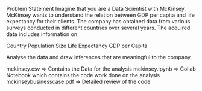 Problem Statement
Imagine that you are a Data Scientist with McKinsey.
McKinsey wants to understand the relation between GDP per capita and life expectancy for their clients. 
The company has obtained data from various surveys conducted in different countries over several years. The acquired data includes information on

Country
Population Size
Life Expectancy
GDP per Capita

Analyse the data and draw inferences that are meaningful to the company.

mckinsey.csv => Contains the Data for the analysis
mckinsey.ipynb => Collab Notebook which contains the code work done on the analysis
mckinseybusinesscase.pdf => Detailed review of the code
